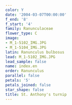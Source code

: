 ```yaml
---
color: Y
date: '2004-03-07T00:00:00'
f_end: '8'
f_start: '4'
family: Ranunculaceae
flower_type: C
image:
- M_1-5102_IMG.JPG
- M_1-5104_IMG.JPG
latin: Ranunculus bulbosus
lead: M_1-5102_IMG.JPG
lead_sample: false
name: index.en
order: Ranunculus
parallel: false
petals: '5'
petals_joined: false
star_shape: false
title: St. Anthony's turnip
---
```

